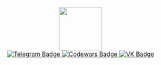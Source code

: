<div id="header" align="center">
  <img src="https://media.giphy.com/media/KEYMsj2LcXzfcTP5ii/giphy.gif" width="100"/>
</div>

<div id="badges" align="center">
  <a href="https://t.me/iwaLaurent">
    <img src="https://img.shields.io/badge/Telegram-blue?style=for-the-badge&logo=telegram&logoColor=white" alt="Telegram Badge"/>
  </a>
  <a href="https://www.codewars.com/users/cestxvcdim">
    <img src="https://img.shields.io/badge/Codewars-red?style=for-the-badge&logo=codewars&logoColor=white" alt="Codewars Badge"/>
  </a>
  <a href="https://vk.com/cestxvcdim">
    <img src="https://img.shields.io/badge/VK-blue?style=for-the-badge&logo=vk&logoColor=white" alt="VK Badge"/>
  </a>
</div>

